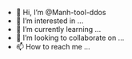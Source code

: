 - 👋 Hi, I’m @Manh-tool-ddos
- 👀 I’m interested in ...
- 🌱 I’m currently learning ...
- 💞️ I’m looking to collaborate on ...
- 📫 How to reach me ...

<!---
Manh-tool-ddos/Manh-tool-ddos is a ✨ special ✨ repository because its `README.md` (this file) appears on your GitHub profile.
You can click the Preview link to take a look at your changes.
--->
